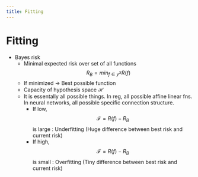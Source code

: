 ```yaml
---
title: Fitting
---
```


# Fitting
- Bayes risk
	- Minimal expected risk over set of all functions $$R_B = min_{f\in y^X} R(f)$$
	- If minimized -> Best possible function
	- Capacity of hypothesis space $\mathcal{H}$ 
	- It is essentally all possible things. In reg, all possible affine linear fns. In neural networks, all possible specific connection structure.
		- If low, $$\mathscr{F}  = R(f) - R_B$$ is large : Underfitting (Huge difference between best risk and current risk)
		- If high, $$\mathscr{F}  = R(f) - R_B$$ is small : Overfitting (Tiny difference between best risk and current risk)


















































































